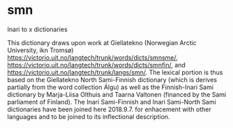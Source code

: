 # smn
Inari to x dictionaries

This dictionary draws upon work at Giellatekno (Norwegian Arctic University, ikn Tromsø) https://victorio.uit.no/langtech/trunk/words/dicts/smnsme/, https://victorio.uit.no/langtech/trunk/words/dicts/smnfin/, and https://victorio.uit.no/langtech/trunk/langs/smn/. The lexical portion is thus based on the Giellatekno North Sami-Finnish dictionary (which is derives partially from the word collection Álgu) as well as the Finnish-Inari Sami dictionary by Marja-Liisa Olthuis and Taarna Valtonen (financed by the Sami parliament of Finland). The Inari Sami-Finnish and Inari Sami-North Sami dictionaries have been joined here 2018.9.7. for enhacement with other languages and to be joined to its inflectional description.
</p>